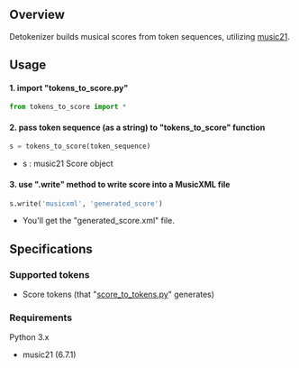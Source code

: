 ## Overview

Detokenizer builds musical scores from token sequences, utilizing [music21](https://web.mit.edu/music21/).

## Usage

#### 1. import "tokens_to_score.py"

```python
from tokens_to_score import *
```

#### 2. pass token sequence (as a string) to "tokens_to_score" function

```Python
s = tokens_to_score(token_sequence)
```

- s : music21 Score object 


#### 3. use ".write" method to write score into a MusicXML file 

```python
s.write('musicxml', 'generated_score')
```

- You'll get the "generated_score.xml" file.

## Specifications

### Supported tokens

- Score tokens (that "[score_to_tokens.py](../tokenizer/)" generates)

### Requirements

Python 3.x

- music21 (6.7.1)

